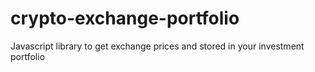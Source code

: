 # crypto-exchange-portfolio
Javascript library to get exchange prices and stored in your investment portfolio

